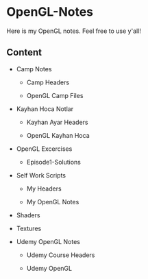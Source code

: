 <h1>OpenGL-Notes</h1>
<p>Here is my OpenGL notes. Feel free to use y'all!</p>

<h2><b>Content</b></h2>
<ul>
  <li><p>Camp Notes</p></li>
  <ul>
    <li><p>Camp Headers</p></li>
    <li><p>OpenGL Camp Files</p></li>
  </ul>
  <li><p>Kayhan Hoca Notlar</p></li>
  <ul>
    <li><p>Kayhan Ayar Headers</p></li>
    <li><p>OpenGL Kayhan Hoca</p></li>
  </ul>
  <li><p>OpenGL Excercises</p></li>
  <ul>
    <li><p>Episode1-Solutions</p></li>
  </ul>
  <li><p>Self Work Scripts</p></li>
  <ul>
    <li><p>My Headers</p></li>
    <li><p>My OpenGL Notes</p></li>
  </ul>
  <li><p>Shaders</p></li>
  <li><p>Textures</p></li>
  <li><p>Udemy OpenGL Notes</p></li>
  <ul>
    <li><p>Udemy Course Headers</p></li>
    <li><p>Udemy OpenGL</p></li>
  </ul>
</ul>
